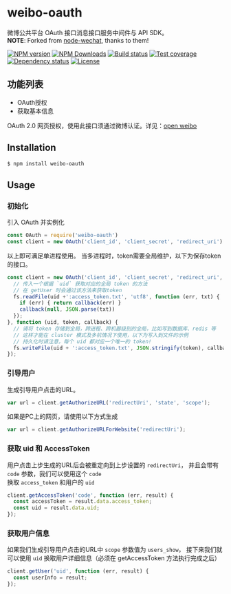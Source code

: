 weibo-oauth
===============

微博公共平台 OAuth 接口消息接口服务中间件与 API SDK。  
**NOTE**: Forked from [node-wechat][], thanks to them!

[![NPM version][npm-img]][npm-url]
[![NPM Downloads][downloads-image]][npm-url]
[![Build status][travis-img]][travis-url]
[![Test coverage][coveralls-img]][coveralls-url]
[![Dependency status][david-img]][david-url]
[![License][license-img]][license-url]

## 功能列表

- OAuth授权
- 获取基本信息

OAuth 2.0 网页授权，使用此接口须通过微博认证。详见：[open weibo][]


## Installation

```sh
$ npm install weibo-oauth
```

## Usage

### 初始化

引入 OAuth 并实例化

```js
const OAuth = require('weibo-oauth')
const client = new OAuth('client_id', 'client_secret', 'redirect_uri')
```

以上即可满足单进程使用。
当多进程时，token需要全局维护，以下为保存token的接口。

```js
const client = new OAuth('client_id', 'client_secret', 'redirect_uri', function (uid, callback) {
  // 传入一个根据 `uid` 获取对应的全局 token 的方法
  // 在 getUser 时会通过该方法来获取token
  fs.readFile(uid +':access_token.txt', 'utf8', function (err, txt) {
    if (err) { return callback(err) }
    callback(null, JSON.parse(txt))
  });
}, function (uid, token, callback) {
  // 请将 token 存储到全局，跨进程、跨机器级别的全局，比如写到数据库、redis 等
  // 这样才能在 cluster 模式及多机情况下使用，以下为写入到文件的示例
  // 持久化时请注意，每个 uid 都对应一个唯一的 token!
  fs.writeFile(uid + ':access_token.txt', JSON.stringify(token), callback);
});
```

### 引导用户
生成引导用户点击的URL。

```js
var url = client.getAuthorizeURL('redirectUri', 'state', 'scope');
```

如果是PC上的网页，请使用以下方式生成
```js
var url = client.getAuthorizeURLForWebsite('redirectUri');
```

### 获取 uid 和 AccessToken

用户点击上步生成的URL后会被重定向到上步设置的 `redirectUri`，
并且会带有 `code` 参数，我们可以使用这个 `code`  
换取 `access_token` 和用户的 `uid`

```js
client.getAccessToken('code', function (err, result) {
  const accessToken = result.data.access_token;
  const uid = result.data.uid;
});
```

### 获取用户信息
如果我们生成引导用户点击的URL中 `scope` 参数值为 `users_show`，
接下来我们就可以使用 `uid` 换取用户详细信息（必须在 getAccessToken 方法执行完成之后）

```js
client.getUser('uid', function (err, result) {
  const userInfo = result;
});
```

[license-url]: LICENSE
[open weibo]: http://open.weibo.com/wiki/%E5%BE%AE%E5%8D%9AAPI
[npm-img]: https://img.shields.io/npm/v/weibo-oauth.svg?style=flat-square
[npm-url]: https://npmjs.org/package/weibo-oauth
[travis-img]: https://img.shields.io/travis/fundon/weibo-oauth.svg?style=flat-square
[travis-url]: https://travis-ci.org/fundon/weibo-oauth
[coveralls-img]: https://img.shields.io/coveralls/fundon/weibo-oauth.svg?style=flat-square
[coveralls-url]: https://coveralls.io/r/fundon/weibo-oauth?branch=master
[license-img]: https://img.shields.io/badge/license-MIT-green.svg?style=flat-square
[david-img]: https://img.shields.io/david/fundon/weibo-oauth.svg?style=flat-square
[david-url]: https://david-dm.org/fundon/weibo-oauth
[downloads-image]: https://img.shields.io/npm/dm/weibo-oauth.svg?style=flat-square
[node-wechat]: https://github.com/node-webot/wechat-oauth
